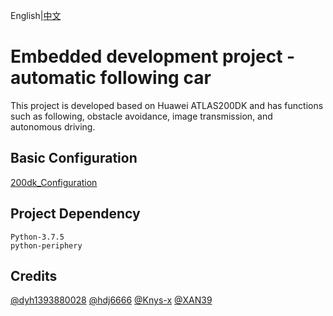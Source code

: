 English|[中文](./README_CN.md)

# Embedded development project - automatic following car

This project is developed based on Huawei ATLAS200DK and has functions such as following, obstacle avoidance, image transmission, and autonomous driving.

## Basic Configuration

[200dk_Configuration](./200dk踩坑.md)

## Project Dependency

~~~
Python-3.7.5
python-periphery
~~~

## Credits

[@dyh1393880028](https://github.com/dyh1393880028)
[@hdj6666](https://github.com/hdj6666)
[@Knys-x](https://github.com/Knys-x)
[@XAN39](https://github.com/XAN39)